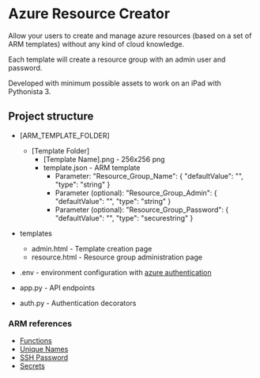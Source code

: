 # Azure Resource Creator

Allow your users to create and manage azure resources (based on a set of ARM templates) without any kind of cloud knowledge.

Each template will create a resource group with an admin user and password.

Developed with minimum possible assets to work on an iPad with Pythonista 3.

## Project structure

 * \[ARM_TEMPLATE_FOLDER\]
    * \[Template Folder\]
        * \[Template Name\].png - 256x256 png
        * template.json - ARM template
            * Parameter: "Resource_Group_Name": { "defaultValue": "", "type": "string" }
            * Parameter (optional): "Resource_Group_Admin": { "defaultValue": "", "type": "string" }
            * Parameter (optional): "Resource_Group_Password": { "defaultValue": "", "type": "securestring" }

 * templates
    * admin.html - Template creation page
    * resource.html - Resource group administration page
    
 * .env - environment configuration with [azure authentication](https://docs.microsoft.com/en-us/azure/azure-resource-manager/resource-group-create-service-principal-portal#get-application-id-and-authentication-key)
 * app.py - API endpoints
 * auth.py - Authentication decorators
 
 ### ARM references

 * [Functions](https://docs.microsoft.com/en-us/azure/azure-resource-manager/templates/template-functions)
 * [Unique Names](https://www.codeisahighway.com/use-uniquestring-function-to-generate-unique-names-for-resources-in-arm-template/)
 * [SSH Password](https://github.com/Azure/azure-quickstart-templates/blob/master/101-hdinsight-linux-ssh-password/azuredeploy.json)
 * [Secrets](https://devkimchi.com/2019/04/24/6-ways-passing-secrets-to-arm-templates/)
